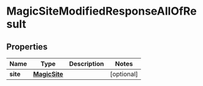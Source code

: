

# MagicSiteModifiedResponseAllOfResult


## Properties

| Name | Type | Description | Notes |
|------------ | ------------- | ------------- | -------------|
|**site** | [**MagicSite**](MagicSite.md) |  |  [optional] |



